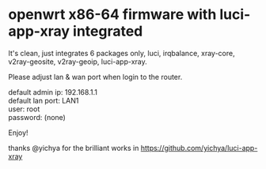 # openwrt x86-64 firmware with luci-app-xray integrated  

It's clean, just integrates 6 packages only, luci, irqbalance, xray-core, v2ray-geosite, v2ray-geoip, luci-app-xray.   

Please adjust lan & wan port when login to the router.  

default admin ip: 192.168.1.1  
default lan port: LAN1  
user: root  
password: (none)  

Enjoy!

thanks @yichya for the brilliant works in https://github.com/yichya/luci-app-xray


